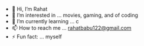 - 👋 Hi, I’m Rahat
- 👀 I’m interested in ... movies, gaming, and of coding
- 🌱 I’m currently learning ... c
- 📫 How to reach me ... rahatbabu122@gmail.com
- ⚡ Fun fact: ... myself

<!---
Rahat538/Rahat538 is a ✨ special ✨ repository because its `README.md` (this file) appears on your GitHub profile.
You can click the Preview link to take a look at your changes.
--->

